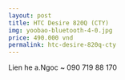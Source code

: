 ```yaml
---
layout: post
title: HTC Desire 820Q (CTY)
img: yoobao-bluetooth-4-0.jpg
price: 490.000 vnd
permalink: htc-desire-820q-cty
---
```

Lien he a.Ngoc ~ 090 719 88 170
